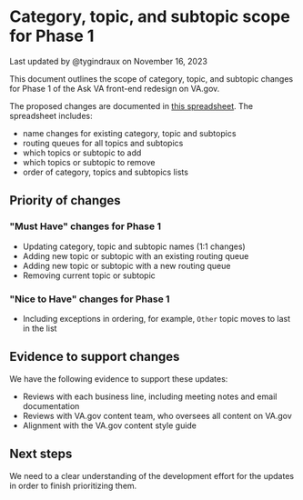 # Category, topic, and subtopic scope for Phase 1
Last updated by @tygindraux on November 16, 2023

This document outlines the scope of category, topic, and subtopic changes for Phase 1 of the Ask VA front-end redesign on VA.gov. 

The proposed changes are documented in [this spreadsheet](https://dvagov.sharepoint.com/:x:/r/sites/AskVA/Shared%20Documents/General/UX/PHASE%201%20-%20Category,%20topic%20and%20subtopic%20labels%20and%20queues.xlsx?d=w0fb7bc5173cf4c3aa8e4b345eefa6552&csf=1&web=1&e=JdgPbH). The spreadsheet includes:
- name changes for existing category, topic and subtopics
- routing queues for all topics and subtopics
- which topics or subtopic to add
- which topics or subtopic to remove
- order of category, topics and subtopics lists

## Priority of changes

### "Must Have" changes for Phase 1
- Updating category, topic and subtopic names (1:1 changes)
- Adding new topic or subtopic with an existing routing queue
- Adding new topic or subtopic with a new routing queue
- Removing current topic or subtopic

### "Nice to Have" changes for Phase 1

- Including exceptions in ordering, for example, `Other` topic moves to last in the list
 
## Evidence to support changes
We have the following evidence to support these updates: 
- Reviews with each business line, including meeting notes and email documentation
- Reviews with VA.gov content team, who oversees all content on VA.gov
- Alignment with the VA.gov content style guide

## Next steps
We need to a clear understanding of the development effort for the updates in order to finish prioritizing them.
